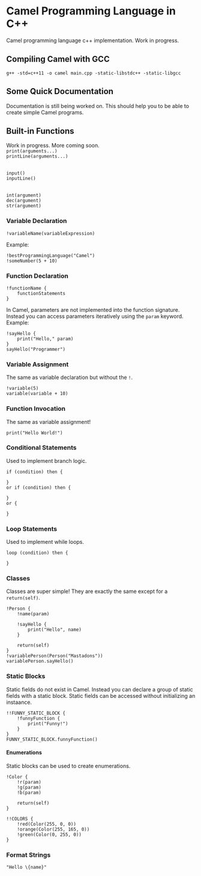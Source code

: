 # Camel Programming Language in C++

Camel programming language c++ implementation.
Work in progress.

## Compiling Camel with GCC
```
g++ -std=c++11 -o camel main.cpp -static-libstdc++ -static-libgcc
```
## Some Quick Documentation
Documentation is still being worked on. This should help you to be able to create simple Camel programs.

## Built-in Functions
Work in progress. More coming soon.
<br>`print(arguments...)`
<br>`printLine(arguments...)`

<br>`input()`
<br>`inputLine()`

<br>`int(argument)`
<br>`dec(argument)`
<br>`str(argument)`

### Variable Declaration
```
!variableName(variableExpression)
```

Example:
```
!bestProgrammingLanguage("Camel")
!someNumber(5 + 10)
```

### Function Declaration
```
!functionName {
    functionStatements    
}
```
In Camel, parameters are not implemented into the function signature. Instead you can access parameters iteratively using the `param` keyword.
Example:
```
!sayHello {
    print("Hello," param)
}
sayHello("Programmer")
```

### Variable Assignment
The same as variable declaration but without the `!`.
```
!variable(5)
variable(variable + 10)
```

### Function Invocation
The same as variable assignment!
```
print("Hello World!")
```

### Conditional Statements
Used to implement branch logic.
```
if (condition) then {

}
or if (condition) then {

}
or {

}
```

### Loop Statements
Used to implement while loops.
```
loop (condition) then {

}
```

### Classes
Classes are super simple! They are exactly the same except for a `return(self)`.
```
!Person {
    !name(param)

    !sayHello {
        print("Hello", name)
    }

    return(self)
}
!variablePerson(Person("Mastadons"))
variablePerson.sayHello()
```

### Static Blocks
Static fields do not exist in Camel. Instead you can declare a group of static fields with a static block. Static fields can be accessed without initializing an instaance.
```
!!FUNNY_STATIC_BLOCK {
    !funnyFunction {
        print("Funny!")
    }
}
FUNNY_STATIC_BLOCK.funnyFunction()
```

#### Enumerations
Static blocks can be used to create enumerations.
```
!Color {
    !r(param)
    !g(param)
    !b(param)

    return(self)
}

!!COLORS {
    !red(Color(255, 0, 0))
    !orange(Color(255, 165, 0))
    !green(Color(0, 255, 0))
}
```

### Format Strings
```
"Hello \{name}"
```